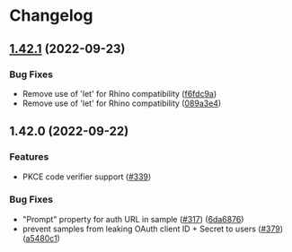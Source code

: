 # Changelog

## [1.42.1](https://github.com/googleworkspace/apps-script-oauth2/compare/v1.42.0...v1.42.1) (2022-09-23)


### Bug Fixes

* Remove use of 'let' for Rhino compatibility ([f6fdc9a](https://github.com/googleworkspace/apps-script-oauth2/commit/f6fdc9ac98bb4c099c002c60b1a5ddced66f95f1))
* Remove use of 'let' for Rhino compatibility ([089a3e4](https://github.com/googleworkspace/apps-script-oauth2/commit/089a3e4af8c06b82156e76ef2b78b5f202a0a0e5))

## 1.42.0 (2022-09-22)

### Features

* PKCE code verifier support ([#339](https://github.com/googleworkspace/apps-script-oauth2/pull/339))

### Bug Fixes

* "Prompt" property for auth URL in sample ([#317](https://github.com/googleworkspace/apps-script-oauth2/issues/317)) ([6da6876](https://github.com/googleworkspace/apps-script-oauth2/commit/6da68763a98586ae0bc916e5258ea7f0bebf4cb2))
* prevent samples from leaking OAuth client ID + Secret to users ([#379](https://github.com/googleworkspace/apps-script-oauth2/issues/379)) ([a5480c1](https://github.com/googleworkspace/apps-script-oauth2/commit/a5480c177386a807461b84d1b84627e272bc2355))
